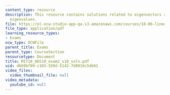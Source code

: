 ```yaml
---
content_type: resource
description: This resource contains solutions related to eigenvectors and their corresponding
  eigenvalues.
file: https://ol-ocw-studio-app-qa.s3.amazonaws.com/courses/18-06-linear-algebra-spring-2010/d669bf89c103559d51427d0916c5db61_MIT18_06S10_exam2_s10_soln.pdf
file_type: application/pdf
learning_resource_types:
- Exams
ocw_type: OCWFile
parent_title: Exams
parent_type: CourseSection
resourcetype: Document
title: MIT18_06S10_exam2_s10_soln.pdf
uid: d669bf89-c103-559d-5142-7d0916c5db61
video_files:
  video_thumbnail_file: null
video_metadata:
  youtube_id: null
---
```

